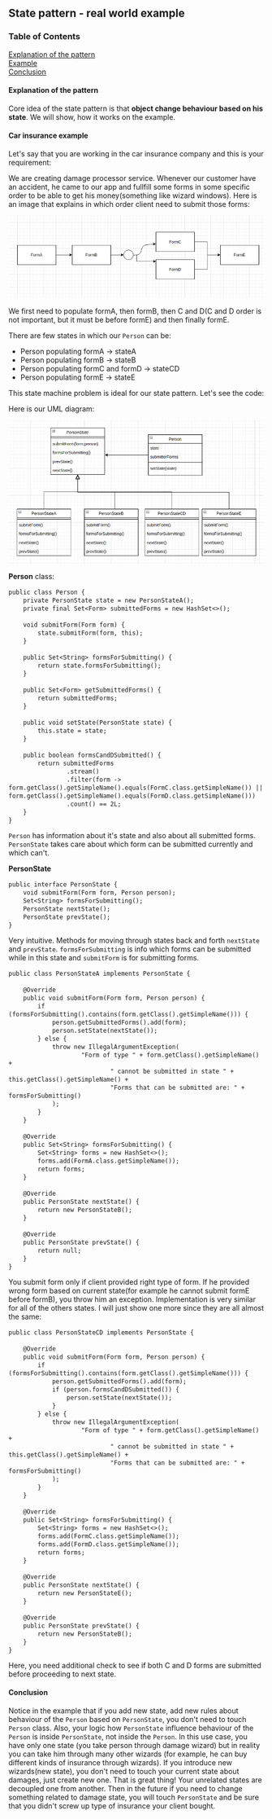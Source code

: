 ## State pattern - real world example

### Table of Contents


[Explanation of the pattern](#state-pattern-explanation)  
[Example](#example)  
[Conclusion](#conclusion)  

<a name="state-pattern-explanation"/>

#### Explanation of the pattern

Core idea of the state pattern is that **object change behaviour based on his state**. We will show, how it works on the example.

<a name="example"/>

#### Car insurance example

Let's say that you are working in the car insurance company and this is your requirement: 

We are creating damage processor service. Whenever our customer have an accident, he came to our app and fullfill some forms in some specific order to be able to get his money(something like wizard windows). 
Here is an image that explains in which order client need to submit those forms:


![forms](state.png)

We first need to populate formA, then formB, then C and D(C and D order is not important, but it must be before formE) and then finally formE.

There are few states in which our `Person` can be:
- Person populating formA -> stateA
- Person populating formB -> stateB
- Person populating formC and formD -> stateCD
- Person populating formE -> stateE

This state machine problem is ideal for our state pattern. Let's see the code:

Here is our UML diagram:

![state-uml](stateuml.png)

**Person** class:

```
public class Person {
    private PersonState state = new PersonStateA();
    private final Set<Form> submittedForms = new HashSet<>();

    void submitForm(Form form) {
        state.submitForm(form, this);
    }

    public Set<String> formsForSubmitting() {
        return state.formsForSubmitting();
    }

    public Set<Form> getSubmittedForms() {
        return submittedForms;
    }

    public void setState(PersonState state) {
        this.state = state;
    }

    public boolean formsCandDSubmitted() {
        return submittedForms
                .stream()
                .filter(form -> form.getClass().getSimpleName().equals(FormC.class.getSimpleName()) || form.getClass().getSimpleName().equals(FormD.class.getSimpleName()))
                .count() == 2L;
    }
}
```
`Person` has information about it's state and also about all submitted forms. `PersonState` takes care about which form can be submitted currently and which can't.

**PersonState**

```
public interface PersonState {
    void submitForm(Form form, Person person);
    Set<String> formsForSubmitting();
    PersonState nextState();
    PersonState prevState();
}
```
Very intuitive. Methods for moving through states back and forth `nextState` and `prevState`. `formsForSubmitting`
is info which forms can be submitted while in this state and `submitForm` is for submitting forms.

```
public class PersonStateA implements PersonState {

    @Override
    public void submitForm(Form form, Person person) {
        if (formsForSubmitting().contains(form.getClass().getSimpleName())) {
            person.getSubmittedForms().add(form);
            person.setState(nextState());
        } else {
            throw new IllegalArgumentException(
                    "Form of type " + form.getClass().getSimpleName() +
                            " cannot be submitted in state " + this.getClass().getSimpleName() +
                            "Forms that can be submitted are: " + formsForSubmitting()
            );
        }
    }

    @Override
    public Set<String> formsForSubmitting() {
        Set<String> forms = new HashSet<>();
        forms.add(FormA.class.getSimpleName());
        return forms;
    }

    @Override
    public PersonState nextState() {
        return new PersonStateB();
    }

    @Override
    public PersonState prevState() {
        return null;
    }
}
```
You submit form only if client provided right type of form. If he provided wrong form based on current state(for example he cannot submit formE before formB), you throw him an exception.
Implementation is very similar for all of the others states. I will just show one more since they are all almost the same:
```
public class PersonStateCD implements PersonState {

    @Override
    public void submitForm(Form form, Person person) {
        if (formsForSubmitting().contains(form.getClass().getSimpleName())) {
            person.getSubmittedForms().add(form);
            if (person.formsCandDSubmitted()) {
                person.setState(nextState());
            }
        } else {
            throw new IllegalArgumentException(
                    "Form of type " + form.getClass().getSimpleName() +
                            " cannot be submitted in state " + this.getClass().getSimpleName() +
                            "Forms that can be submitted are: " + formsForSubmitting()
            );
        }
    }

    @Override
    public Set<String> formsForSubmitting() {
        Set<String> forms = new HashSet<>();
        forms.add(FormC.class.getSimpleName());
        forms.add(FormD.class.getSimpleName());
        return forms;
    }

    @Override
    public PersonState nextState() {
        return new PersonStateE();
    }

    @Override
    public PersonState prevState() {
        return new PersonStateB();
    }
}
```
Here, you need additional check to see if both C and D forms are submitted before proceeding to next state.

<a name="conclusion"/>

#### Conclusion

Notice in the example that if you add new state, add new rules about behaviour of the `Person` based on `PersonState`, you don't need to touch `Person` class.
 Also, your logic how `PersonState` influence behaviour of the `Person` is inside `PersonState`, not inside the `Person`. 
 In this use case, you have only one state (you take person through damage wizard) but in reality you can take him through many other wizards
 (for example, he can buy different kinds of insurance through wizards). If you introduce new wizards(new state), you don't need to touch your current state about damages, just create new one.
 That is great thing! Your unrelated states are decoupled one from another. Then in the future if you need to change something related to damage state, you will touch `PersonState` and be sure that you didn't screw up type of insurance your client bought.


